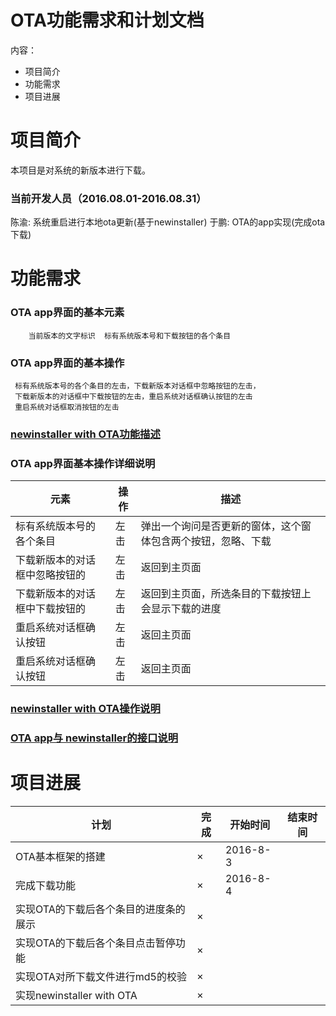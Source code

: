 # OTA功能需求和计划文档
内容：
- 项目简介
- 功能需求
- 项目进展

# 项目简介
本项目是对系统的新版本进行下载。

### 当前开发人员（2016.08.01-2016.08.31）
陈渝: 系统重启进行本地ota更新(基于newinstaller)
于鹏: OTA的app实现(完成ota下载)

# 功能需求
### OTA app界面的基本元素
        当前版本的文字标识  标有系统版本号和下载按钮的各个条目
### OTA app界面的基本操作
     标有系统版本号的各个条目的左击，下载新版本对话框中忽略按钮的左击，
     下载新版本的对话框中下载按钮的左击，重启系统对话框确认按钮的左击
     重启系统对话框取消按钮的左击

### [newinstaller with OTA功能描述](https://github.com/openthos/newinstaller_analysis/blob/master/docs/summary.md)

### OTA app界面基本操作详细说明
|元素|操作|描述|
|---|---|---|
|标有系统版本号的各个条目|左击|弹出一个询问是否更新的窗体，这个窗体包含两个按钮，忽略、下载
|下载新版本的对话框中忽略按钮的|左击|返回到主页面
|下载新版本的对话框中下载按钮的|左击|返回到主页面，所选条目的下载按钮上会显示下载的进度
|重启系统对话框确认按钮|左击|返回主页面|
|重启系统对话框确认按钮|左击|返回主页面|

### [newinstaller with OTA操作说明](https://github.com/openthos/newinstaller_analysis/blob/master/docs/summary.md)

### [OTA app与 newinstaller的接口说明](https://github.com/openthos/newinstaller_analysis/blob/master/docs/summary.md)


# 项目进展
| 计划 | 完成 | 开始时间 | 结束时间 |
|---|---|---|---|
| OTA基本框架的搭建 |×| 2016-8-3||
| 完成下载功能| × |2016-8-4|| 
| 实现OTA的下载后各个条目的进度条的展示 |×|||
| 实现OTA的下载后各个条目点击暂停功能 |×|||
| 实现OTA对所下载文件进行md5的校验 |×|||
| 实现newinstaller with OTA |×|||

